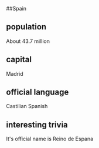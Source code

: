 ##Spain
## population

About 43.7 million


## capital

Madrid

 
## official language

Castilian Spanish


## interesting trivia

It's official name is Reino de Espana

